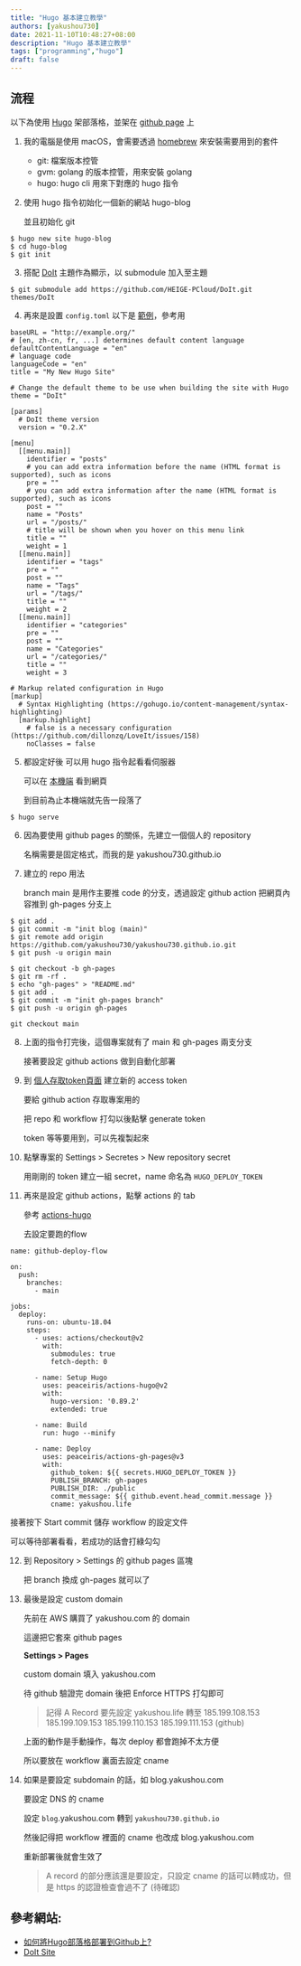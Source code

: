 ```yaml
---
title: "Hugo 基本建立教學"
authors: [yakushou730]
date: 2021-11-10T10:48:27+08:00
description: "Hugo 基本建立教學"
tags: ["programming","hugo"]
draft: false
---
```

## 流程

以下為使用 [Hugo](https://gohugo.io/) 架部落格，並架在 [github page](https://pages.github.com/) 上

1. 我的電腦是使用 macOS，會需要透過 [homebrew](https://brew.sh/index_zh-tw) 來安裝需要用到的套件
   - git: 檔案版本控管
   - gvm: golang 的版本控管，用來安裝 golang
   - hugo: hugo cli 用來下對應的 hugo 指令
2. 使用 hugo 指令初始化一個新的網站 hugo-blog

   並且初始化 git

```
$ hugo new site hugo-blog
$ cd hugo-blog
$ git init
```
3. 搭配 [DoIt](https://themes.gohugo.io/themes/doit/) 主題作為顯示，以 submodule 加入至主題
```
$ git submodule add https://github.com/HEIGE-PCloud/DoIt.git themes/DoIt
```
4. 再來是設置 `config.toml` 以下是 [範例](https://hugodoit.pages.dev/theme-documentation-basics/#basic-configuration )，參考用
```
baseURL = "http://example.org/"
# [en, zh-cn, fr, ...] determines default content language
defaultContentLanguage = "en"
# language code
languageCode = "en"
title = "My New Hugo Site"

# Change the default theme to be use when building the site with Hugo
theme = "DoIt"

[params]
  # DoIt theme version
  version = "0.2.X"

[menu]
  [[menu.main]]
    identifier = "posts"
    # you can add extra information before the name (HTML format is supported), such as icons
    pre = ""
    # you can add extra information after the name (HTML format is supported), such as icons
    post = ""
    name = "Posts"
    url = "/posts/"
    # title will be shown when you hover on this menu link
    title = ""
    weight = 1
  [[menu.main]]
    identifier = "tags"
    pre = ""
    post = ""
    name = "Tags"
    url = "/tags/"
    title = ""
    weight = 2
  [[menu.main]]
    identifier = "categories"
    pre = ""
    post = ""
    name = "Categories"
    url = "/categories/"
    title = ""
    weight = 3

# Markup related configuration in Hugo
[markup]
  # Syntax Highlighting (https://gohugo.io/content-management/syntax-highlighting)
  [markup.highlight]
    # false is a necessary configuration (https://github.com/dillonzq/LoveIt/issues/158)
    noClasses = false
```
5. 都設定好後 可以用 hugo 指令起看看伺服器

   可以在 [本機端](http://localhost:1313/) 看到網頁

   到目前為止本機端就先告一段落了
```
$ hugo serve
```
6. 因為要使用 github pages 的關係，先建立一個個人的 repository

   名稱需要是固定格式，而我的是 yakushou730.github.io

7. 建立的 repo 用法
   
   branch main 是用作主要推 code 的分支，透過設定 github action 把網頁內容推到 gh-pages 分支上
```
$ git add .
$ git commit -m "init blog (main)"
$ git remote add origin https://github.com/yakushou730/yakushou730.github.io.git
$ git push -u origin main

$ git checkout -b gh-pages
$ git rm -rf .
$ echo "gh-pages" > "README.md"
$ git add .
$ git commit -m "init gh-pages branch"
$ git push -u origin gh-pages

git checkout main
```

8. 上面的指令打完後，這個專案就有了 main 和 gh-pages 兩支分支

   接著要設定 github actions 做到自動化部署

9. 到 [個人存取token頁面](https://github.com/settings/tokens/new) 建立新的 access token
   
   要給 github action 存取專案用的

   把 repo 和 workflow 打勾以後點擊 generate token

   token 等等要用到，可以先複製起來

10. 點擊專案的 Settings > Secretes > New repository secret
   
    用剛剛的 token 建立一組 secret，name 命名為 `HUGO_DEPLOY_TOKEN`

11. 再來是設定 github actions，點擊 actions 的 tab

    參考 [actions-hugo](https://github.com/peaceiris/actions-hugo)

    去設定要跑的flow

```
name: github-deploy-flow

on:
  push:
    branches:
      - main  

jobs:
  deploy:
    runs-on: ubuntu-18.04
    steps:
      - uses: actions/checkout@v2
        with:
          submodules: true  
          fetch-depth: 0   

      - name: Setup Hugo
        uses: peaceiris/actions-hugo@v2
        with:
          hugo-version: '0.89.2'
          extended: true  

      - name: Build
        run: hugo --minify

      - name: Deploy
        uses: peaceiris/actions-gh-pages@v3
        with:
          github_token: ${{ secrets.HUGO_DEPLOY_TOKEN }}
          PUBLISH_BRANCH: gh-pages 
          PUBLISH_DIR: ./public    
          commit_message: ${{ github.event.head_commit.message }}
          cname: yakushou.life
``` 
   接著按下 Start commit 儲存 workflow 的設定文件

   可以等待部署看看，若成功的話會打綠勾勾

12. 到 Repository > Settings 的 github pages 區塊

    把 branch 換成 gh-pages 就可以了

13. 最後是設定 custom domain

    先前在 AWS 購買了 yakushou.com 的 domain

    這邊把它套來 github pages

    **Settings > Pages**
 
    custom domain 填入 yakushou.com

    待 github 驗證完 domain 後把 Enforce HTTPS 打勾即可

    > 記得 A Record 要先設定 yakushou.life 轉至 185.199.108.153 185.199.109.153 185.199.110.153 185.199.111.153 (github)
    
    上面的動作是手動操作，每次 deploy 都會跑掉不太方便

    所以要放在 workflow 裏面去設定 cname

14. 如果是要設定 subdomain 的話，如 blog.yakushou.com 

    要設定 DNS 的 cname

    設定 `blog`.yakushou.com 轉到 `yakushou730.github.io`

    然後記得把 workflow 裡面的 cname 也改成 blog.yakushou.com

    重新部署後就會生效了

    > A record 的部分應該還是要設定，只設定 cname 的話可以轉成功，但是 https 的認證檢查會過不了 (待確認)

## 參考網站:
- [如何將Hugo部落格部署到Github上?](https://yurepo.tw/2021/03/%E5%A6%82%E4%BD%95%E5%B0%87hugo%E9%83%A8%E8%90%BD%E6%A0%BC%E9%83%A8%E7%BD%B2%E5%88%B0github%E4%B8%8A/)
- [DoIt Site](https://hugodoit.pages.dev/theme-documentation-basics/)
